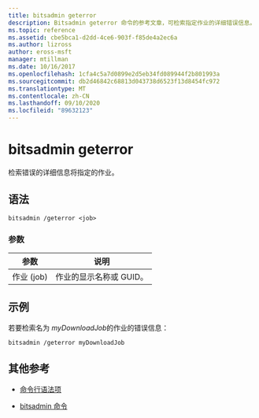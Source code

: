```yaml
---
title: bitsadmin geterror
description: Bitsadmin geterror 命令的参考文章，可检索指定作业的详细错误信息。
ms.topic: reference
ms.assetid: cbe5bca1-d2dd-4ce6-903f-f85de4a2ec6a
ms.author: lizross
author: eross-msft
manager: mtillman
ms.date: 10/16/2017
ms.openlocfilehash: 1cfa4c5a7d0899e2d5eb34fd089944f2b801993a
ms.sourcegitcommit: db2d46842c68813d043738d6523f13d8454fc972
ms.translationtype: MT
ms.contentlocale: zh-CN
ms.lasthandoff: 09/10/2020
ms.locfileid: "89632123"
---
```

# <a name="bitsadmin-geterror"></a>bitsadmin geterror

检索错误的详细信息将指定的作业。

## <a name="syntax"></a>语法

```
bitsadmin /geterror <job>
```

### <a name="parameters"></a>参数

| 参数 | 说明 |
| -------------- | -------------- |
| 作业 (job) | 作业的显示名称或 GUID。 |

## <a name="examples"></a>示例

若要检索名为 *myDownloadJob*的作业的错误信息：

```
bitsadmin /geterror myDownloadJob
```

## <a name="additional-references"></a>其他参考

- [命令行语法项](command-line-syntax-key.md)

- [bitsadmin 命令](bitsadmin.md)
